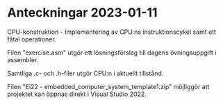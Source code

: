# Anteckningar 2023-01-11
CPU-konstruktion - Implementering av CPU:ns instruktionscykel samt ett fåtal operationer.

Filen "exercise.asm" utgör ett lösningsförslag till dagens övningsuppgift i assembler.

Samtliga .c- och .h-filer utgör CPU:n i aktuellt tillstånd.

Filen "Ei22 - embedded_computer_system_template1.zip" möjliggör att projektet kan öppnas 
direkt i Visual Studio 2022.


